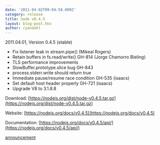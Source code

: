 ```yaml
---
date: '2011-04-02T09:04:58.000Z'
category: release
title: node v0.4.5
layout: blog-post.hbs
author: ryandahl
---
```


2011.04.01, Version 0.4.5 (stable)

- Fix listener leak in stream.pipe() (Mikeal Rogers)
- Retain buffers in fs.read/write() GH-814 (Jorge Chamorro Bieling)
- TLS performance improvements
- SlowBuffer.prototype.slice bug GH-843
- process.stderr.write should return true
- Immediate pause/resume race condition GH-535 (isaacs)
- Set default host header properly GH-721 (isaacs)
- Upgrade V8 to 3.1.8.8

Download: [https://nodejs.org/dist/node-v0.4.5.tar.gz](https://nodejs.org/dist/node-v0.4.5.tar.gz)

Website: [https://nodejs.org/docs/v0.4.5](https://nodejs.org/docs/v0.4.5)

Documentation: [https://nodejs.org/docs/v0.4.5/api/](https://nodejs.org/docs/v0.4.5/api/)

[announcement](https://groups.google.com/d/topic/nodejs/aOC7SRLJhQY/discussion)
